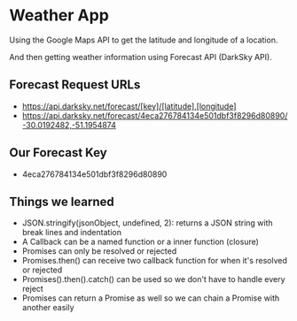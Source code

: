 # Weather App

Using the Google Maps API to get the latitude and longitude of a location.

And then getting weather information using Forecast API (DarkSky API).

## Forecast Request URLs
- https://api.darksky.net/forecast/[key]/[latitude],[longitude]
- https://api.darksky.net/forecast/4eca276784134e501dbf3f8296d80890/-30.0192482,-51.1954874

## Our Forecast Key
- 4eca276784134e501dbf3f8296d80890

## Things we learned
- JSON.stringify(jsonObject, undefined, 2): returns a JSON string with break lines and indentation
- A Callback can be a named function or a inner function (closure)
- Promises can only be resolved or rejected
- Promises.then() can receive two callback function for when it's resolved or rejected
- Promises().then().catch() can be used so we don't have to handle every reject
- Promises can return a Promise as well so we can chain a Promise with another easily